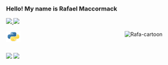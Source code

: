 ### Hello! My name is Rafael Maccormack
<div>
  <a href="https://github.com/rafaelmaccormack">
  <img height="145em" src="https://github-readme-stats.vercel.app/api?username=rafaelmaccormack&show_icons=true&theme=tokyonight&include_all_commits=true&count_private=true"/>
  <img height="145em" src="https://github-readme-stats.vercel.app/api/top-langs/?username=rafaelmaccormack&layout=compact&langs_count=7&theme=tokyonight"/>
</div>
  <div style="display: inline_block"><br>
  <img align="center" alt="Rafa-Python" height="30" width="40" src="https://raw.githubusercontent.com/devicons/devicon/master/icons/python/python-original.svg">
  <img align="right" alt="Rafa-cartoon" src="https://i.picasion.com/pic91/c741b8156729b5fe5f6b1c985e15904c.gif" width=180 height=180>
</div>

  ##
 
<div>
  <a href="https://www.instagram.com/r._.businessman/" target="_blank"><img src="https://img.shields.io/badge/-Instagram-%23E4405F?style=for-the-badge&logo=instagram&logoColor=white" target="_blank"></a>
  <a href="mailto:trabalhodorafael@gmail.com" target="_blank"><img src="https://img.shields.io/badge/-Gmail-%23333?style=for-the-badge&logo=gmail&logoColor=white" target="_blank"></a>
</div>
